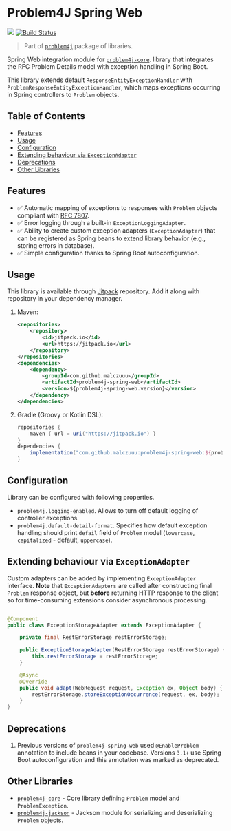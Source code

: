 # Problem4J Spring Web

[![](https://jitpack.io/v/malczuuu/problem4j-spring-web.svg)](https://jitpack.io/#malczuuu/problem4j-spring-web)
[![Build Status](https://github.com/malczuuu/problem4j-spring-web/actions/workflows/gradle-build.yml/badge.svg)](https://github.com/malczuuu/problem4j-spring-web/actions/workflows/gradle-build.yml)

> Part of [`problem4j`][problem4j] package of libraries.

Spring Web integration module for [`problem4j-core`][problem4j-core]. library that integrates the RFC Problem Details
model with exception handling in Spring Boot.

This library extends default `ResponseEntityExceptionHandler` with `ProblemResponseEntityExceptionHandler`, which maps
exceptions occurring in Spring controllers to `Problem` objects.

## Table of Contents

- [Features](#features)
- [Usage](#usage)
- [Configuration](#configuration)
- [Extending behaviour via `ExceptionAdapter`](#extending-behaviour-via-exceptionadapter)
- [Deprecations](#deprecations)
- [Other Libraries](#other-libraries)

## Features

- ✅ Automatic mapping of exceptions to responses with `Problem` objects compliant with [RFC 7807][rfc7807].
- ✅ Error logging through a built-in `ExceptionLoggingAdapter`.
- ✅ Ability to create custom exception adapters (`ExceptionAdapter`) that can be registered as Spring beans to extend
  library behavior (e.g., storing errors in database).
- ✅ Simple configuration thanks to Spring Boot autoconfiguration.

## Usage

This library is available through [Jitpack][jitpack] repository. Add it along with repository in your dependency
manager.

1. Maven:
   ```xml
   <repositories>
       <repository>
           <id>jitpack.io</id>
           <url>https://jitpack.io</url>
       </repository>
   </repositories>
   <dependencies>
       <dependency>
           <groupId>com.github.malczuuu</groupId>
           <artifactId>problem4j-spring-web</artifactId>
           <version>${problem4j-spring-web.version}</version>
       </dependency>
   </dependencies>
   ```
2. Gradle (Groovy or Kotlin DSL):
   ```groovy
   repositories {
       maven { url = uri("https://jitpack.io") }
   }
   dependencies {
       implementation("com.github.malczuuu:problem4j-spring-web:${problem4j-spring-web.version}")
   }
   ```

## Configuration

Library can be configured with following properties.

* `problem4j.logging-enabled`. Allows to turn off default logging of controller exceptions.
* `problem4j.default-detail-format`. Specifies how default exception handling should print `defail` field of `Problem`
  model (`lowercase`, `capitalized` - default, `uppercase`).

## Extending behaviour via `ExceptionAdapter`

Custom adapters can be added by implementing `ExceptionAdapter` interface. **Note** that `ExceptionAdapters` are called
after constructing final `Problem` response object, but **before** returning HTTP response to the client so for
time-consuming extensions consider asynchronous processing.

```java

@Component
public class ExceptionStorageAdapter extends ExceptionAdapter {

    private final RestErrorStorage restErrorStorage;

    public ExceptionStorageAdapter(RestErrorStorage restErrorStorage) {
        this.restErrorStorage = restErrorStorage;
    }

    @Async
    @Override
    public void adapt(WebRequest request, Exception ex, Object body) {
        restErrorStorage.storeExceptionOccurrence(request, ex, body);
    }
}
```

## Deprecations

1. Previous versions of `problem4j-spring-web` used `@EnableProblem` annotation to include beans in your codebase.
   Versions `3.1+` use Spring Boot autoconfiguration and this annotation was marked as deprecated.

## Other Libraries

- [`problem4j-core`][problem4j-core] - Core library defining `Problem` model and `ProblemException`.
- [`problem4j-jackson`][problem4j-jackson] - Jackson module for serializing and deserializing `Problem` objects.

[jitpack]: https://jitpack.io/#malczuuu/problem4j-spring-web

[problem4j]: https://github.com/malczuuu/problem4j

[problem4j-core]: https://github.com/malczuuu/problem4j-core

[problem4j-jackson]: https://github.com/malczuuu/problem4j-jackson

[rfc7807]: https://datatracker.ietf.org/doc/html/rfc7807
